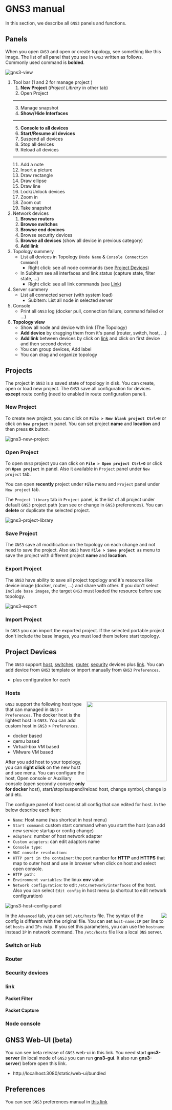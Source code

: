 # GNS3 manual

In this section, we describe all `GNS3` panels and functions.

## Panels

When you open `GNS3` and open or create topology, see something like this image. The list of all panel that you see in `GNS3` written as follows. Commonly used command is **bolded**.

![gns3-view](./img/gns3-view.jpg)

1. Tool bar (1 and 2 for manage project )
    1. **New Project** (*Project Library* in other tab)
    2. Open Project
    ---
    3. Manage snapshot
    4. **Show/Hide Interfaces**
    ---
    5. **Console to all devices**
    7. **Start/Resume all devices**
    8. Suspend all devices
    9. Stop all devices
    10. Reload all devices
    ---
    11. Add a note
    12. Insert a picture
    13. Draw rectangle
    14. Draw ellipse
    15. Draw line
    16. Lock/Unlock devices
    17. Zoom in
    18. Zoom out
    19. Take snapshot
2. Network devices
    1. **Browse routers**
    2. **Browse switches**
    3. **Browse end devices**
    4. Browse security devices
    5. **Browse all devices** (show all device in previous category)
    6. **Add link**
3. Topology summery
    * List all devices in Topology (`Node Name` & `Console Connection Command`)
        * Right click: see all node commands (see [Project Devices](#project-devices))
    * In SubItem see all interfaces and link status (capture state, filter state, ...)
        * Right click: see all link commands (see [Link](#link))
4. Server summery
    * List all connected server (with system load)
        * SubItem: List all node in selected server
5. Console
    * Print all `GNS3` log (docker pull, connection failure, command failed or ...)
6. **Topology view**
    * Show all node and device with link (The Topology)
    * **Add device** by dragging them from it's panel (router, switch, host, ...)
    * **Add link** between devices by click on [link](#link) and click on first device and then second device
    * You can group devices, Add label
    * You can drag and organize topology

## Projects

The project in `GNS3` is a saved state of topology in disk. You can create, open or load new project. The `GNS3` save all configuration for devices **except** route config (need to enabled in route configuration panel).

### New Project

To create new project, you can click on **`File > New blank project Ctrl+N`** or click on **`New project`** in panel.
You can set project **name** and **location** and then press **`OK`** button.

![gns3-new-project](./img/gns3-new-project.jpg)

### Open Project

To open `GNS3` project you can click on **`File > Open project Ctrl+O`** or click on **`Open project`** in panel.
Also it available in `Project` panel under `New project` tab.

You can open **recently** project under **`File`** menu and `Project` panel under `New project` tab.

The `Project library` tab in `Project` panel, is the list of all project under default `GNS3` project path (can see or change in `GNS3` preferences).
You can **delete** or duplicate the selected project.

![gns3-project-library](./img/gns3-project-library.jpg)

### Save Project

The `GNS3` save all modification on the topology on each change and not need to save the project.
Also `GNS3` have **`File > Save project as`** menu to save the project with different project **name** and **location**.

### Export Project

The `GNS3` have ability to save all project topology and it's resource like device image (docker, router, ...) and share with other.
If you don't select `Include base images`, the target `GNS3` must loaded the resource before use topology.

![gns3-export](./img/gns3-export.jpg)

### Import Project

In `GNS3` you can import the exported project. If the selected portable project don't include the base images, you must load them before start topology.

## Project Devices

The `GNS3` support [host](#hosts), [switches](#switch-or-hub), [router](#router), [security](#security-devices) devices plus [link](#link).
You can add device from `GNS3` template or import manually from `GNS3` `Preferences`.

* plus configuration for each

### Hosts

<img src="./img/gns3-host-menu.jpg"  align="right" height=250pt left-margin=10pt>

`GNS3` support the following host type that can managed in `GNS3` > `Preferences`.
The docker host is the lightest host in `GNS3`.
You can add custom host in `GNS3` > `Preferences`.

* docker based
* qemu based
* Virtual-box VM based
* VMware VM based

After you add host to your topology, you can **right click** on the new host and see menu.
You can configure the host, Open console or Auxiliary console (open secondly console **only for docker** host), start/stop/suspend/reload host, change symbol, change ip and etc.

The configure panel of host consist all config that can edited for host.
In the below describe each item:

* `Name`: Host name (has shortcut in host menu)
* `Start command`: custom start command when you start the host (can add new service startup or config change)
* `Adapters`: number of host network adapter
* `Custom adapters`: can edit adaptors name
* `Console type`:
* `VNC console resoloution`:
* `HTTP port in the container`: the port number for **HTTP** and **HTTPS** that map to outer host and use in browser when click on host and select open console.
* `HTTP path`:
* `Environment variables`: the linux **env** value
* `Network configuration`: to edit `/etc/network/interfaces` of the host. Also you can select `Edit config` in host menu (a shortcut to edit network configuration)

![gns3-host-config-panel](./img/gns3-host-config-panel.jpg)

<img style="float: right; margin-left: 10pt;" src="./img/gns3-host-config-adv.jpg">

In the `Advanced` tab, you can set `/etc/hosts` file. The syntax of the config is different with the original file.
You can set `host-name:IP` per line to set `hosts` and `IPs` map.
If you set this parameters, you can use the `hostname` instead `IP` in network command.
The `/etc/hosts` file like a local `DNS` server.

### Switch or Hub

### Router

### Security devices

### link

#### Packet Filter

#### Packet Capture

### Node console

## GNS3 Web-UI (beta)

You can see beta release of `GNS3` web-ui in this link. You need start **gns3-server** (in local mode of `GNS3` you can run **gns3-gui**. It also run **gns3-server**) before open this link.

* http://localhost:3080/static/web-ui/bundled

## Preferences

You can see `GNS3` preferences manual in [this link](./gns3-setting.md)
